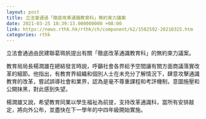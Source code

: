 ```yaml
---
layout: post
title: 立法會通過「徹底改革通識教育科」無約束力議案
date: 2021-03-25 18:39:13.000000000 +08:00
link: https://news.rthk.hk/rthk/ch/component/k2/1582592-20210325.htm
categories: rthk
---
```


立法會通過由民建聯葛珮帆提出有關「徹底改革通識教育科」的無約束力議案。

教育局局長楊潤雄在總結發言時說，呼籲社會各界給予空間讓有關方面商議落實改革的細節。他指出，有教育界組織和個別人士在未充分了解情況下，肆意攻擊通識教育的改革，嘗試誤導社會和業界，認為是毫不尊重課程和考評機制，意圖施壓和公開抹黑，對此感到失望。

楊潤雄又說，希望教育同業以學生福祉為前提，支持改革通識科，當所有安排敲定，將向外公布，並盡快在下一學年的中四年級開始實施。

